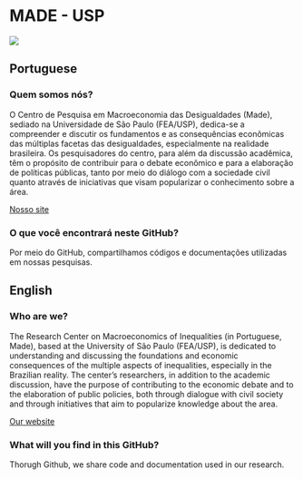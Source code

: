 
# MADE - USP
![](https://i.imgur.com/u4wLJZC.png)
## Portuguese
### Quem somos nós?
O Centro de Pesquisa em Macroeconomia das Desigualdades (Made), sediado na Universidade de São Paulo (FEA/USP), dedica-se a compreender e discutir os fundamentos e as consequências econômicas das múltiplas facetas das desigualdades, especialmente na realidade brasileira.
Os pesquisadores do centro, para além da discussão acadêmica, têm o propósito de contribuir para o debate econômico e para a elaboração de políticas públicas, tanto por meio do diálogo com a sociedade civil quanto através de iniciativas que visam popularizar o conhecimento sobre a área.

[Nosso site](https://madeusp.com.br/)
### O que você encontrará neste GitHub?
Por meio do GitHub, compartilhamos códigos e documentações utilizadas em nossas pesquisas.
## English
### Who are we?
The Research Center on Macroeconomics of Inequalities (in Portuguese, Made), based at the University of São Paulo (FEA/USP), is dedicated to understanding and discussing the foundations and economic consequences of the multiple aspects of inequalities, especially in the Brazilian reality.
The center’s researchers, in addition to the academic discussion, have the purpose of contributing to the economic debate and to the elaboration of public policies, both through dialogue with civil society and through initiatives that aim to popularize knowledge about the area.

[Our website](https://madeusp.com.br/)
### What will you find in this GitHub?
Thorugh Github, we share code and documentation used in our research.
